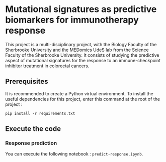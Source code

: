 # Mutational signatures as predictive biomarkers for immunotherapy response

This project is a multi-disciplinary project, with the Biology Faculty of the Sherbrooke University and the MEDomics UdeS lab from the Science Faculty of the Sherbrooke University. It consists of studying the predictive aspect of mutational signatures for the response to an immune-checkpoint inhibitor treatment in colorectal cancers.

## Prerequisites
It is recommended to create a Python virtual environment. To install the useful dependencies for this project, enter this command at the root of the project :
```
pip install -r requirements.txt
```

## Execute the code

### Response prediction
You can execute the following notebook : `predict-response.ipynb`.